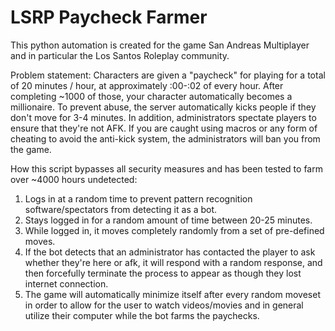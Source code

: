 # LSRP Paycheck Farmer


This python automation is created for the game San Andreas Multiplayer and in particular the Los Santos Roleplay community.

Problem statement: 
Characters are given a "paycheck" for playing for a total of 20 minutes / hour, at approximately :00-:02 of every hour. 
After completing ~1000 of those, your character automatically becomes a millionaire.
To prevent abuse, the server automatically kicks people if they don't move for 3-4 minutes. In addition, administrators spectate players to ensure that they're not AFK.
If you are caught using macros or any form of cheating to avoid the anti-kick system, the administrators will ban you from the game.

How this script bypasses all security measures and has been tested to farm over ~4000 hours undetected:
1. Logs in at a random time to prevent pattern recognition software/spectators from detecting it as a bot.
2. Stays logged in for a random amount of time between 20-25 minutes.
3. While logged in, it moves completely randomly from a set of pre-defined moves.
4. If the bot detects that an administrator has contacted the player to ask whether they're here or afk, it will respond with a random response, and then forcefully terminate the process to appear as though they lost internet connection.
5. The game will automatically minimize itself after every random moveset in order to allow for the user to watch videos/movies and in general utilize their computer while the bot farms the paychecks.

